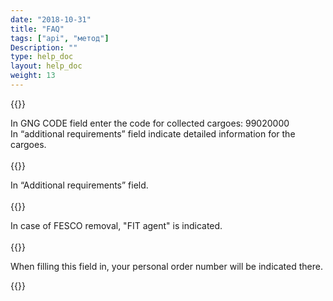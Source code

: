 ```yaml
---
date: "2018-10-31"
title: "FAQ"
tags: ["api", "метод"]
Description: ""
type: help_doc
layout: help_doc
weight: 13
---
```


{{<alert icon="question-circle" color="alert7-light" text="How to add one more cargo to the request?" close="false">}} 

In GNG CODE field enter the code for collected cargoes: 99020000<br/>
In “additional requirements” field indicate detailed information for the cargoes.
<br/>
<br/>
{{<alert icon="question-circle" color="alert7-light" text="Where is the information about door delivery?" close="false">}} 

In “Additional requirements” field.
<br/>
<br/>
{{<alert icon="question-circle" color="alert7-light" text="Who can I indicate as a consignee at the destination station?" close="false">}} 

In case of FESCO removal, "FIT agent" is indicated.
<br/>
<br/>
{{<alert icon="question-circle" color="alert7-light" text="What do I need to enter in the “Purchase order” field?" close="false">}} 

When filling this field in, your personal order number will be indicated there.

{{<isHelpful>}}

